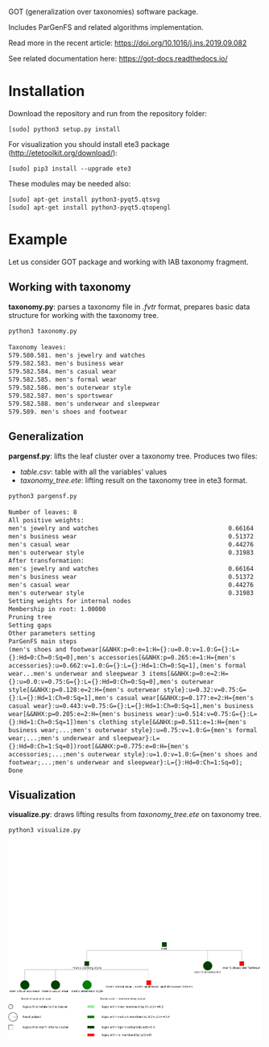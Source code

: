 GOT (generalization over taxonomies) software package.

Includes ParGenFS and related algorithms implementation.

Read more in the recent article: https://doi.org/10.1016/j.ins.2019.09.082

See related documentation here: https://got-docs.readthedocs.io/


# Installation

Download the repository and run from the repository folder:

```
[sudo] python3 setup.py install 
```

For visualization you should install ete3 package (http://etetoolkit.org/download/):

```
[sudo] pip3 install --upgrade ete3
```


These modules may be needed also:

```
[sudo] apt-get install python3-pyqt5.qtsvg
[sudo] apt-get install python3-pyqt5.qtopengl
```

# Example

Let us consider GOT package and working with IAB taxonomy fragment.

## Working with taxonomy

__taxonomy.py__: parses a taxonomy file in _.fvtr_ format, prepares basic data structure for working with the taxonomy tree.

```
python3 taxonomy.py

Taxonomy leaves:
579.580.581. men's jewelry and watches
579.582.583. men's business wear
579.582.584. men's casual wear
579.582.585. men's formal wear
579.582.586. men's outerwear style
579.582.587. men's sportswear
579.582.588. men's underwear and sleepwear
579.589. men's shoes and footwear
```


## Generalization

__pargensf.py__: lifts the leaf cluster over a taxonomy tree. Produces two files:
* _table.csv_: table with all the variables' values
* _taxonomy_tree.ete_: lifting result on the taxonomy tree in ete3 format.


```
python3 pargensf.py

Number of leaves: 8
All positive weights:
men's jewelry and watches                                    0.66164
men's business wear                                          0.51372
men's casual wear                                            0.44276
men's outerwear style                                        0.31983
After transformation:
men's jewelry and watches                                    0.66164
men's business wear                                          0.51372
men's casual wear                                            0.44276
men's outerwear style                                        0.31983
Setting weights for internal nodes
Membership in root: 1.00000
Pruning tree
Setting gaps
Other parameters setting
ParGenFS main steps
(men's shoes and footwear[&&NHX:p=0:e=1:H={}:u=0.0:v=1.0:G={}:L={}:Hd=0:Ch=0:Sq=0],men's accessories[&&NHX:p=0.265:e=1:H={men's accessories}:u=0.662:v=1.0:G={}:L={}:Hd=1:Ch=0:Sq=1],(men's formal wear...men's underwear and sleepwear 3 items[&&NHX:p=0:e=2:H={}:u=0.0:v=0.75:G={}:L={}:Hd=0:Ch=0:Sq=0],men's outerwear style[&&NHX:p=0.128:e=2:H={men's outerwear style}:u=0.32:v=0.75:G={}:L={}:Hd=1:Ch=0:Sq=1],men's casual wear[&&NHX:p=0.177:e=2:H={men's casual wear}:u=0.443:v=0.75:G={}:L={}:Hd=1:Ch=0:Sq=1],men's business wear[&&NHX:p=0.205:e=2:H={men's business wear}:u=0.514:v=0.75:G={}:L={}:Hd=1:Ch=0:Sq=1])men's clothing style[&&NHX:p=0.511:e=1:H={men's business wear;...;men's outerwear style}:u=0.75:v=1.0:G={men's formal wear;...;men's underwear and sleepwear}:L={}:Hd=0:Ch=1:Sq=0])root[&&NHX:p=0.775:e=0:H={men's accessories;...;men's outerwear style}:u=1.0:v=1.0:G={men's shoes and footwear;...;men's underwear and sleepwear}:L={}:Hd=0:Ch=1:Sq=0];
Done
```

## Visualization

__visualize.py__: draws lifting results from _taxonomy_tree.ete_ on taxonomy tree.

```
python3 visualize.py
```

![Visualization result](got/got_results/result_iab_fragment.png)

